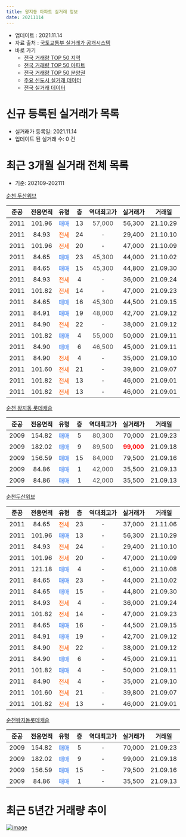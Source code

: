 ```yaml
---
title: 왕지동 아파트 실거래 정보
date: 20211114
---
```


* 업데이트 : 2021.11.14
* 자료 출처 : [국토교통부 실거래가 공개시스템](http://rt.molit.go.kr)
* 바로 가기
    * [전국 거래량 TOP 50 지역](https://apt-info.github.io/apt-trade-info/tr)
    * [전국 거래량 TOP 50 아파트](https://apt-info.github.io/apt-trade-info/ta)
    * [전국 거래량 TOP 50 분양권](https://apt-info.github.io/apt-trade-info/tb)
    * [주요 신도시 실거래 데이터](https://apt-info.github.io/apt-trade-info/newtown)
    * [전국 실거래 데이터](https://apt-info.github.io/apt-trade-info/all)



<script async src="https://pagead2.googlesyndication.com/pagead/js/adsbygoogle.js"></script>
<!-- 기본광고 -->
<ins class="adsbygoogle"
     style="display:block"
     data-ad-client="ca-pub-1142216861245946"
     data-ad-slot="4805727019"
     data-ad-format="auto"
     data-full-width-responsive="true"></ins>
<script>
     (adsbygoogle = window.adsbygoogle || []).push({});
</script>


# 신규 등록된 실거래가 목록

* 실거래가 등록일: 2021.11.14
* 업데이트 된 실거래 수: 0 건




<script async src="https://pagead2.googlesyndication.com/pagead/js/adsbygoogle.js"></script>
<!-- 기본광고 -->
<ins class="adsbygoogle"
     style="display:block"
     data-ad-client="ca-pub-1142216861245946"
     data-ad-slot="4805727019"
     data-ad-format="auto"
     data-full-width-responsive="true"></ins>
<script>
     (adsbygoogle = window.adsbygoogle || []).push({});
</script>


# 최근 3개월 실거래 전체 목록
* 기준: 202109-202111


[순천 두산위브](https://search.naver.com/search.naver?query=%EC%88%9C%EC%B2%9C+%EB%91%90%EC%82%B0%EC%9C%84%EB%B8%8C)

|준공|전용면적|유형|층|역대최고가|실거래가|거래일|
|:---:|:---:|:---:|:---:|:---:|:---:|:---:|
|2011|101.96|<span style="color:#4285F3">매매</span>|13|<span style="color:#444444">57,000</span>|56,300|21.10.29|
|2011|84.93|<span style="color:#FF5A00">전세</span>|24|<span style="color:#444444">-</span>|29,400|21.10.10|
|2011|101.96|<span style="color:#FF5A00">전세</span>|20|<span style="color:#444444">-</span>|47,000|21.10.09|
|2011|84.65|<span style="color:#4285F3">매매</span>|23|<span style="color:#444444">45,300</span>|44,000|21.10.02|
|2011|84.65|<span style="color:#4285F3">매매</span>|15|<span style="color:#444444">45,300</span>|44,800|21.09.30|
|2011|84.93|<span style="color:#FF5A00">전세</span>|4|<span style="color:#444444">-</span>|36,000|21.09.24|
|2011|101.82|<span style="color:#FF5A00">전세</span>|14|<span style="color:#444444">-</span>|47,000|21.09.23|
|2011|84.65|<span style="color:#4285F3">매매</span>|16|<span style="color:#444444">45,300</span>|44,500|21.09.15|
|2011|84.91|<span style="color:#4285F3">매매</span>|19|<span style="color:#444444">48,000</span>|42,700|21.09.12|
|2011|84.90|<span style="color:#FF5A00">전세</span>|22|<span style="color:#444444">-</span>|38,000|21.09.12|
|2011|101.82|<span style="color:#4285F3">매매</span>|4|<span style="color:#444444">55,000</span>|50,000|21.09.11|
|2011|84.90|<span style="color:#4285F3">매매</span>|6|<span style="color:#444444">46,500</span>|45,000|21.09.11|
|2011|84.90|<span style="color:#FF5A00">전세</span>|4|<span style="color:#444444">-</span>|35,000|21.09.10|
|2011|101.60|<span style="color:#FF5A00">전세</span>|21|<span style="color:#444444">-</span>|39,800|21.09.07|
|2011|101.82|<span style="color:#FF5A00">전세</span>|13|<span style="color:#444444">-</span>|46,000|21.09.01|
|2011|101.82|<span style="color:#FF5A00">전세</span>|13|<span style="color:#444444">-</span>|46,000|21.09.01|

[순천 왕지동 롯데캐슬](https://search.naver.com/search.naver?query=%EC%88%9C%EC%B2%9C+%EC%99%95%EC%A7%80%EB%8F%99+%EB%A1%AF%EB%8D%B0%EC%BA%90%EC%8A%AC)

|준공|전용면적|유형|층|역대최고가|실거래가|거래일|
|:---:|:---:|:---:|:---:|:---:|:---:|:---:|
|2009|154.82|<span style="color:#4285F3">매매</span>|5|<span style="color:#444444">80,300</span>|70,000|21.09.23|
|2009|182.02|<span style="color:#4285F3">매매</span>|9|<span style="color:#444444">89,500</span>|<b><span style="color:#FF0000">99,000</span></b>|21.09.18|
|2009|156.59|<span style="color:#4285F3">매매</span>|15|<span style="color:#444444">84,000</span>|79,500|21.09.16|
|2009|84.86|<span style="color:#4285F3">매매</span>|1|<span style="color:#444444">42,000</span>|35,500|21.09.13|
|2009|84.86|<span style="color:#4285F3">매매</span>|1|<span style="color:#444444">42,000</span>|35,500|21.09.13|

[순천두산위브](https://search.naver.com/search.naver?query=%EC%88%9C%EC%B2%9C%EB%91%90%EC%82%B0%EC%9C%84%EB%B8%8C)

|준공|전용면적|유형|층|역대최고가|실거래가|거래일|
|:---:|:---:|:---:|:---:|:---:|:---:|:---:|
|2011|84.65|<span style="color:#FF5A00">전세</span>|23|<span style="color:#444444">-</span>|37,000|21.11.06|
|2011|101.96|<span style="color:#4285F3">매매</span>|13|<span style="color:#444444">-</span>|56,300|21.10.29|
|2011|84.93|<span style="color:#FF5A00">전세</span>|24|<span style="color:#444444">-</span>|29,400|21.10.10|
|2011|101.96|<span style="color:#FF5A00">전세</span>|20|<span style="color:#444444">-</span>|47,000|21.10.09|
|2011|121.18|<span style="color:#4285F3">매매</span>|4|<span style="color:#444444">-</span>|61,000|21.10.08|
|2011|84.65|<span style="color:#4285F3">매매</span>|23|<span style="color:#444444">-</span>|44,000|21.10.02|
|2011|84.65|<span style="color:#4285F3">매매</span>|15|<span style="color:#444444">-</span>|44,800|21.09.30|
|2011|84.93|<span style="color:#FF5A00">전세</span>|4|<span style="color:#444444">-</span>|36,000|21.09.24|
|2011|101.82|<span style="color:#FF5A00">전세</span>|14|<span style="color:#444444">-</span>|47,000|21.09.23|
|2011|84.65|<span style="color:#4285F3">매매</span>|16|<span style="color:#444444">-</span>|44,500|21.09.15|
|2011|84.91|<span style="color:#4285F3">매매</span>|19|<span style="color:#444444">-</span>|42,700|21.09.12|
|2011|84.90|<span style="color:#FF5A00">전세</span>|22|<span style="color:#444444">-</span>|38,000|21.09.12|
|2011|84.90|<span style="color:#4285F3">매매</span>|6|<span style="color:#444444">-</span>|45,000|21.09.11|
|2011|101.82|<span style="color:#4285F3">매매</span>|4|<span style="color:#444444">-</span>|50,000|21.09.11|
|2011|84.90|<span style="color:#FF5A00">전세</span>|4|<span style="color:#444444">-</span>|35,000|21.09.10|
|2011|101.60|<span style="color:#FF5A00">전세</span>|21|<span style="color:#444444">-</span>|39,800|21.09.07|
|2011|101.82|<span style="color:#FF5A00">전세</span>|13|<span style="color:#444444">-</span>|46,000|21.09.01|

[순천왕지동롯데캐슬](https://search.naver.com/search.naver?query=%EC%88%9C%EC%B2%9C%EC%99%95%EC%A7%80%EB%8F%99%EB%A1%AF%EB%8D%B0%EC%BA%90%EC%8A%AC)

|준공|전용면적|유형|층|역대최고가|실거래가|거래일|
|:---:|:---:|:---:|:---:|:---:|:---:|:---:|
|2009|154.82|<span style="color:#4285F3">매매</span>|5|<span style="color:#444444">-</span>|70,000|21.09.23|
|2009|182.02|<span style="color:#4285F3">매매</span>|9|<span style="color:#444444">-</span>|99,000|21.09.18|
|2009|156.59|<span style="color:#4285F3">매매</span>|15|<span style="color:#444444">-</span>|79,500|21.09.16|
|2009|84.86|<span style="color:#4285F3">매매</span>|1|<span style="color:#444444">-</span>|35,500|21.09.13|



<script async src="https://pagead2.googlesyndication.com/pagead/js/adsbygoogle.js"></script>
<!-- 기본광고 -->
<ins class="adsbygoogle"
     style="display:block"
     data-ad-client="ca-pub-1142216861245946"
     data-ad-slot="4805727019"
     data-ad-format="auto"
     data-full-width-responsive="true"></ins>
<script>
     (adsbygoogle = window.adsbygoogle || []).push({});
</script>


# 최근 5년간 거래량 추이


<div style="width:100%;">
    <canvas id="deal_progress" height="200"></canvas>
</div>

<script>
new Chart(document.getElementById("deal_progress"), {
    type: 'line',
    data: {
        labels: ['16.01','16.02','16.03','16.04','16.05','16.06','16.07','16.08','16.09','16.10','16.11','16.12','17.01','17.02','17.03','17.04','17.05','17.06','17.07','17.08','17.09','17.10','17.11','17.12','18.01','18.02','18.03','18.04','18.05','18.06','18.07','18.08','18.09','18.10','18.11','18.12','19.01','19.02','19.03','19.04','19.05','19.06','19.07','19.08','19.09','19.10','19.11','19.12','20.01','20.02','20.03','20.04','20.05','20.06','20.07','20.08','20.09','20.10','20.11','20.12','21.01','21.02','21.03','21.04','21.05','21.06','21.07','21.08','21.09','21.10','21.11'],
        datasets: [{
            label: '매매/분양권',
            data: [28,22,38,37,40,35,41,41,24,35,23,20,11,21,25,17,18,18,19,20,20,20,15,17,19,19,17,15,11,10,8,18,16,17,9,17,22,8,11,9,16,10,19,20,8,8,13,32,19,42,21,14,31,35,22,11,8,13,20,14,9,2,8,3,8,6,5,7,19,5,0],
            borderColor: "rgba(66, 133, 243, 1)",
            backgroundColor: "rgba(66, 133, 243, 0.05)",
            borderWidth: 1,
            pointRadius: 0,
            fill: false,
            lineTension: 0
        },{
            label: '전/월세',
            data: [5,5,6,4,3,7,4,5,6,6,5,6,6,8,8,2,7,3,5,3,9,8,8,5,7,8,12,5,7,3,6,6,9,4,9,7,7,13,9,7,5,2,6,7,5,3,1,11,7,11,2,8,8,7,9,10,5,6,4,5,1,6,3,6,4,8,5,5,13,4,1],
            borderColor: "rgba(255, 90, 0, 1)",
            backgroundColor: "rgba(255, 90, 0, 0.05)",
            borderWidth: 1,
            pointRadius: 0,
            fill: false,
            lineTension: 0
        },{
            label: '합계',
            data: [33,27,44,41,43,42,45,46,30,41,28,26,17,29,33,19,25,21,24,23,29,28,23,22,26,27,29,20,18,13,14,24,25,21,18,24,29,21,20,16,21,12,25,27,13,11,14,43,26,53,23,22,39,42,31,21,13,19,24,19,10,8,11,9,12,14,10,12,32,9,1],
            borderColor: "rgba(0, 0, 0, 1)",
            backgroundColor: "rgba(0, 0, 0, 0.03)",
            borderWidth: 0.1,
            pointRadius: 0,
            fill: true,
            lineTension: 0
        }
        ]
    },
    options: {
        responsive: true,
        title: {
            display: false
        },
        tooltips: {
            mode: 'index',
            intersect: false
        },
        hover: {
            mode: 'nearest',
            intersect: true
        },
        scales: {
            xAxes: [{
                display: true,
                scaleLabel: {
                    display: true,
                    labelString: '년/월'
                }
            }],
            yAxes: [{
                display: true,
                ticks: {
                    suggestedMin: 0,
                },
                scaleLabel: {
                    display: true,
                    labelString: '실거래 수'
                }
            }]
        }
    }
});

</script>


[![image](https://apt-info.github.io/images/2020-01-03-apt-trade-info/1024x500.png)](https://play.google.com/store/apps/details?id=com.aptinfo.apttradeinfo)

